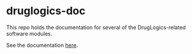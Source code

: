 # druglogics-doc

This repo holds the documentation for several of the DrugLogics-related software modules.

See the documentation [here](https://bblodfon.github.io/druglogics-doc/).
